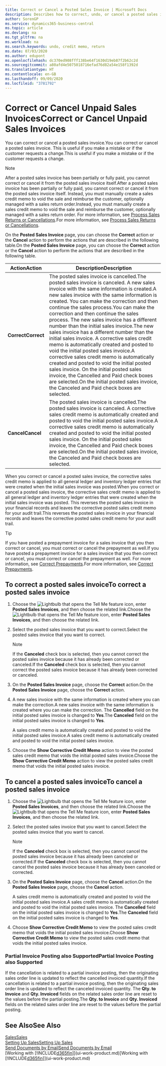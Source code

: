 ```yaml
---
title: Correct or Cancel a Posted Sales Invoice | Microsoft Docs
description: Describes how to correct, undo, or cancel a posted sales invoice and apply a sales credit memo.
author: SorenGP
ms.service: dynamics365-business-central
ms.topic: article
ms.devlang: na
ms.tgt_pltfrm: na
ms.workload: na
ms.search.keywords: undo, credit memo, return
ms.date: 07/03/2020
ms.author: edupont
ms.openlocfilehash: dc370ed908fff138be64f1630d19eb87f2b62c2d
ms.sourcegitcommit: a80afd4e5075018716efad76d82a54e158f1392d
ms.translationtype: HT
ms.contentlocale: en-GB
ms.lasthandoff: 09/09/2020
ms.locfileid: "3781792"
---
```

# <a name="correct-or-cancel-unpaid-sales-invoices"></a><span data-ttu-id="8f148-103">Correct or Cancel Unpaid Sales Invoices</span><span class="sxs-lookup"><span data-stu-id="8f148-103">Correct or Cancel Unpaid Sales Invoices</span></span>

<span data-ttu-id="8f148-104">You can correct or cancel a posted sales invoice.</span><span class="sxs-lookup"><span data-stu-id="8f148-104">You can correct or cancel a posted sales invoice.</span></span> <span data-ttu-id="8f148-105">This is useful if you make a mistake or if the customer requests a change.</span><span class="sxs-lookup"><span data-stu-id="8f148-105">This is useful if you make a mistake or if the customer requests a change.</span></span>

> [!NOTE]  
> <span data-ttu-id="8f148-106">After a posted sales invoice has been partially or fully paid, you cannot correct or cancel it from the posted sales invoice itself.</span><span class="sxs-lookup"><span data-stu-id="8f148-106">After a posted sales invoice has been partially or fully paid, you cannot correct or cancel it from the posted sales invoice itself.</span></span> <span data-ttu-id="8f148-107">Instead, you must manually create a sales credit memo to void the sale and reimburse the customer, optionally managed with a sales return order.</span><span class="sxs-lookup"><span data-stu-id="8f148-107">Instead, you must manually create a sales credit memo to void the sale and reimburse the customer, optionally managed with a sales return order.</span></span> <span data-ttu-id="8f148-108">For more information, see [Process Sales Returns or Cancellations](sales-how-process-sales-returns-cancellations.md).</span><span class="sxs-lookup"><span data-stu-id="8f148-108">For more information, see [Process Sales Returns or Cancellations](sales-how-process-sales-returns-cancellations.md).</span></span>

<span data-ttu-id="8f148-109">On the **Posted Sales Invoice** page, you can choose the **Correct** action or the **Cancel** action to perform the actions that are described in the following table.</span><span class="sxs-lookup"><span data-stu-id="8f148-109">On the **Posted Sales Invoice** page, you can choose the **Correct** action or the **Cancel** action to perform the actions that are described in the following table.</span></span>

| <span data-ttu-id="8f148-110">Action</span><span class="sxs-lookup"><span data-stu-id="8f148-110">Action</span></span> | <span data-ttu-id="8f148-111">Description</span><span class="sxs-lookup"><span data-stu-id="8f148-111">Description</span></span> |
| --- | --- |
| <span data-ttu-id="8f148-112">**Correct**</span><span class="sxs-lookup"><span data-stu-id="8f148-112">**Correct**</span></span> |<span data-ttu-id="8f148-113">The posted sales invoice is cancelled.</span><span class="sxs-lookup"><span data-stu-id="8f148-113">The posted sales invoice is canceled.</span></span> <span data-ttu-id="8f148-114">A new sales invoice with the same information is created.</span><span class="sxs-lookup"><span data-stu-id="8f148-114">A new sales invoice with the same information is created.</span></span> <span data-ttu-id="8f148-115">You can make the correction and then continue the sales process.</span><span class="sxs-lookup"><span data-stu-id="8f148-115">You can make the correction and then continue the sales process.</span></span> <span data-ttu-id="8f148-116">The new sales invoice has a different number than the initial sales invoice.</span><span class="sxs-lookup"><span data-stu-id="8f148-116">The new sales invoice has a different number than the initial sales invoice.</span></span> <span data-ttu-id="8f148-117">A corrective sales credit memo is automatically created and posted to void the initial posted sales invoice.</span><span class="sxs-lookup"><span data-stu-id="8f148-117">A corrective sales credit memo is automatically created and posted to void the initial posted sales invoice.</span></span> <span data-ttu-id="8f148-118">On the initial posted sales invoice, the Cancelled and Paid check boxes are selected.</span><span class="sxs-lookup"><span data-stu-id="8f148-118">On the initial posted sales invoice, the Canceled and Paid check boxes are selected.</span></span> |
| <span data-ttu-id="8f148-119">**Cancel**</span><span class="sxs-lookup"><span data-stu-id="8f148-119">**Cancel**</span></span> |<span data-ttu-id="8f148-120">The posted sales invoice is cancelled.</span><span class="sxs-lookup"><span data-stu-id="8f148-120">The posted sales invoice is canceled.</span></span> <span data-ttu-id="8f148-121">A corrective sales credit memo is automatically created and posted to void the initial posted sales invoice.</span><span class="sxs-lookup"><span data-stu-id="8f148-121">A corrective sales credit memo is automatically created and posted to void the initial posted sales invoice.</span></span> <span data-ttu-id="8f148-122">On the initial posted sales invoice, the Cancelled and Paid check boxes are selected.</span><span class="sxs-lookup"><span data-stu-id="8f148-122">On the initial posted sales invoice, the Canceled and Paid check boxes are selected.</span></span> |

<span data-ttu-id="8f148-123">When you correct or cancel a posted sales invoice, the corrective sales credit memo is applied to all general ledger and inventory ledger entries that were created when the initial sales invoice was posted.</span><span class="sxs-lookup"><span data-stu-id="8f148-123">When you correct or cancel a posted sales invoice, the corrective sales credit memo is applied to all general ledger and inventory ledger entries that were created when the initial sales invoice was posted.</span></span> <span data-ttu-id="8f148-124">This reverses the posted sales invoice in your financial records and leaves the corrective posted sales credit memo for your audit trail.</span><span class="sxs-lookup"><span data-stu-id="8f148-124">This reverses the posted sales invoice in your financial records and leaves the corrective posted sales credit memo for your audit trail.</span></span>  

> [!TIP]
> <span data-ttu-id="8f148-125">If you have posted a prepayment invoice for a sales invoice that you then correct or cancel, you must correct or cancel the prepayment as well.</span><span class="sxs-lookup"><span data-stu-id="8f148-125">If you have posted a prepayment invoice for a sales invoice that you then correct or cancel, you must correct or cancel the prepayment as well.</span></span> <span data-ttu-id="8f148-126">For more information, see [Correct Prepayments](finance-how-to-correct-prepayments.md).</span><span class="sxs-lookup"><span data-stu-id="8f148-126">For more information, see [Correct Prepayments](finance-how-to-correct-prepayments.md).</span></span>

## <a name="to-correct-a-posted-sales-invoice"></a><span data-ttu-id="8f148-127">To correct a posted sales invoice</span><span class="sxs-lookup"><span data-stu-id="8f148-127">To correct a posted sales invoice</span></span>

1. <span data-ttu-id="8f148-128">Choose the ![Lightbulb that opens the Tell Me feature](media/ui-search/search_small.png "Tell me what you want to do") icon, enter **Posted Sales Invoices**, and then choose the related link.</span><span class="sxs-lookup"><span data-stu-id="8f148-128">Choose the ![Lightbulb that opens the Tell Me feature](media/ui-search/search_small.png "Tell me what you want to do") icon, enter **Posted Sales Invoices**, and then choose the related link.</span></span>  
2. <span data-ttu-id="8f148-129">Select the posted sales invoice that you want to correct.</span><span class="sxs-lookup"><span data-stu-id="8f148-129">Select the posted sales invoice that you want to correct.</span></span>

    > [!NOTE]  
    >   <span data-ttu-id="8f148-130">If the **Canceled** check box is selected, then you cannot correct the posted sales invoice because it has already been corrected or canceled.</span><span class="sxs-lookup"><span data-stu-id="8f148-130">If the **Canceled** check box is selected, then you cannot correct the posted sales invoice because it has already been corrected or canceled.</span></span>
3. <span data-ttu-id="8f148-131">On the **Posted Sales Invoice** page, choose the **Correct** action.</span><span class="sxs-lookup"><span data-stu-id="8f148-131">On the **Posted Sales Invoice** page, choose the **Correct** action.</span></span>  
4. <span data-ttu-id="8f148-132">A new sales invoice with the same information is created where you can make the correction.</span><span class="sxs-lookup"><span data-stu-id="8f148-132">A new sales invoice with the same information is created where you can make the correction.</span></span> <span data-ttu-id="8f148-133">The **Cancelled** field on the initial posted sales invoice is changed to **Yes**.</span><span class="sxs-lookup"><span data-stu-id="8f148-133">The **Canceled** field on the initial posted sales invoice is changed to **Yes**.</span></span>

    <span data-ttu-id="8f148-134">A sales credit memo is automatically created and posted to void the initial posted sales invoice.</span><span class="sxs-lookup"><span data-stu-id="8f148-134">A sales credit memo is automatically created and posted to void the initial posted sales invoice.</span></span>
5. <span data-ttu-id="8f148-135">Choose the **Show Corrective Credit Memo** action to view the posted sales credit memo that voids the initial posted sales invoice.</span><span class="sxs-lookup"><span data-stu-id="8f148-135">Choose the **Show Corrective Credit Memo** action to view the posted sales credit memo that voids the initial posted sales invoice.</span></span>

## <a name="to-cancel-a-posted-sales-invoice"></a><span data-ttu-id="8f148-136">To cancel a posted sales invoice</span><span class="sxs-lookup"><span data-stu-id="8f148-136">To cancel a posted sales invoice</span></span>

1. <span data-ttu-id="8f148-137">Choose the ![Lightbulb that opens the Tell Me feature](media/ui-search/search_small.png "Tell me what you want to do") icon, enter **Posted Sales Invoices**, and then choose the related link.</span><span class="sxs-lookup"><span data-stu-id="8f148-137">Choose the ![Lightbulb that opens the Tell Me feature](media/ui-search/search_small.png "Tell me what you want to do") icon, enter **Posted Sales Invoices**, and then choose the related link.</span></span>  
2. <span data-ttu-id="8f148-138">Select the posted sales invoice that you want to cancel.</span><span class="sxs-lookup"><span data-stu-id="8f148-138">Select the posted sales invoice that you want to cancel.</span></span>

    > [!NOTE]  
    >   <span data-ttu-id="8f148-139">If the **Canceled** check box is selected, then you cannot cancel the posted sales invoice because it has already been canceled or corrected.</span><span class="sxs-lookup"><span data-stu-id="8f148-139">If the **Canceled** check box is selected, then you cannot cancel the posted sales invoice because it has already been canceled or corrected.</span></span>
3. <span data-ttu-id="8f148-140">On the **Posted Sales Invoice** page, choose the **Cancel** action.</span><span class="sxs-lookup"><span data-stu-id="8f148-140">On the **Posted Sales Invoice** page, choose the **Cancel** action.</span></span>

    <span data-ttu-id="8f148-141">A sales credit memo is automatically created and posted to void the initial posted sales invoice.</span><span class="sxs-lookup"><span data-stu-id="8f148-141">A sales credit memo is automatically created and posted to void the initial posted sales invoice.</span></span> <span data-ttu-id="8f148-142">The **Cancelled** field on the initial posted sales invoice is changed to **Yes**.</span><span class="sxs-lookup"><span data-stu-id="8f148-142">The **Canceled** field on the initial posted sales invoice is changed to **Yes**.</span></span>
4. <span data-ttu-id="8f148-143">Choose **Show Corrective Credit Memo** to view the posted sales credit memo that voids the initial posted sales invoice.</span><span class="sxs-lookup"><span data-stu-id="8f148-143">Choose **Show Corrective Credit Memo** to view the posted sales credit memo that voids the initial posted sales invoice.</span></span>

### <a name="partial-invoice-posting-also-supported"></a><span data-ttu-id="8f148-144">Partial Invoice Posting also Supported</span><span class="sxs-lookup"><span data-stu-id="8f148-144">Partial Invoice Posting also Supported</span></span>

<span data-ttu-id="8f148-145">If the cancellation is related to a partial invoice posting, then the originating sales order line is updated to reflect the cancelled invoiced quantity.</span><span class="sxs-lookup"><span data-stu-id="8f148-145">If the cancellation is related to a partial invoice posting, then the originating sales order line is updated to reflect the canceled invoiced quantity.</span></span> <span data-ttu-id="8f148-146">The **Qty. to Invoice** and **Qty. Invoiced** fields on the related sales order line are reset to the values before the partial posting.</span><span class="sxs-lookup"><span data-stu-id="8f148-146">The **Qty. to Invoice** and **Qty. Invoiced** fields on the related sales order line are reset to the values before the partial posting.</span></span>

## <a name="see-also"></a><span data-ttu-id="8f148-147">See Also</span><span class="sxs-lookup"><span data-stu-id="8f148-147">See Also</span></span>

[<span data-ttu-id="8f148-148">Sales</span><span class="sxs-lookup"><span data-stu-id="8f148-148">Sales</span></span>](sales-manage-sales.md)  
[<span data-ttu-id="8f148-149">Setting Up Sales</span><span class="sxs-lookup"><span data-stu-id="8f148-149">Setting Up Sales</span></span>](sales-setup-sales.md)  
[<span data-ttu-id="8f148-150">Send Documents by Email</span><span class="sxs-lookup"><span data-stu-id="8f148-150">Send Documents by Email</span></span>](ui-how-send-documents-email.md)  
<span data-ttu-id="8f148-151">[Working with [!INCLUDE[d365fin](includes/d365fin_md.md)]](ui-work-product.md)</span><span class="sxs-lookup"><span data-stu-id="8f148-151">[Working with [!INCLUDE[d365fin](includes/d365fin_md.md)]](ui-work-product.md)</span></span>

